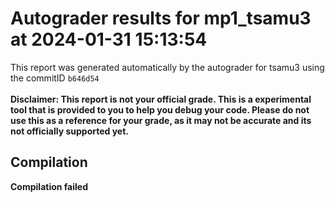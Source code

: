 # Autograder results for mp1_tsamu3 at 2024-01-31 15:13:54
This report was generated automatically by the autograder for tsamu3 using the commitID `b646d54` <br> <br>
**Disclaimer: This report is not your official grade. This is a experimental tool that is provided to you to help you debug your code. 
    Please do not use this as a reference for your grade, as it may not be accurate and its not officially supported yet.**
## Compilation
**Compilation failed**
